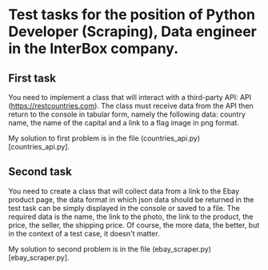# Test tasks for the position of Python Developer (Scraping), Data engineer in the InterBox company.

## First task

You need to implement a class that will interact with a third-party API: API (https://restcountries.com). The class must receive data from the API then return to the console in tabular form, namely the following data: country name, the name of the capital and a link to a flag image in png format.

My solution to first problem is in the file (countries_api.py)[countries_api.py].

## Second task 

You need to create a class that will collect data from a link to the Ebay product page, the data format in which json data should be returned in the test task can be simply displayed in the console or saved to a file. The required data is the name, the link to the photo, the link to the product, the price, the seller, the shipping price. Of course, the more data, the better, but in the context of a test case, it doesn't matter.

My solution to second problem is in the file (ebay_scraper.py)[ebay_scraper.py].
